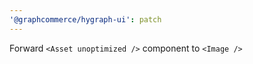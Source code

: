 ```yaml
---
'@graphcommerce/hygraph-ui': patch
---
```


Forward `<Asset unoptimized />` component to `<Image />`
